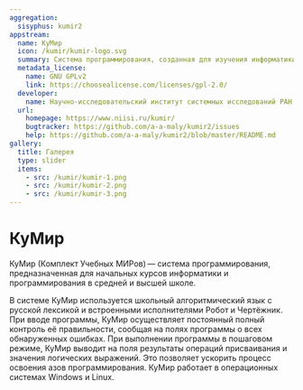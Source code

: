 ```yaml
---
aggregation:
  sisyphus: kumir2
appstream:
  name: КуМир
  icon: /kumir/kumir-logo.svg
  summary: Система программирования, созданная для изучения информатики и программирования в школе и вузе.
  metadata_license:
    name: GNU GPLv2
    link: https://choosealicense.com/licenses/gpl-2.0/
  developer:
    name: Научно-исследовательский институт системных исследований РАН
  url:
    homepage: https://www.niisi.ru/kumir/
    bugtracker: https://github.com/a-a-maly/kumir2/issues
    help: https://github.com/a-a-maly/kumir2/blob/master/README.md
gallery:
  title: Галерея
  type: slider
  items:
    - src: /kumir/kumir-1.png
    - src: /kumir/kumir-2.png
    - src: /kumir/kumir-3.png
---
```


# КуМир

КуМир (Комплект Учебных МИРов) — система программирования, предназначенная для начальных курсов информатики и программирования в средней и высшей школе.

В системе КуМир используется школьный алгоритмический язык с русской лексикой и встроенными исполнителями Робот и Чертёжник. При вводе программы, КуМир осуществляет постоянный полный контроль её правильности, сообщая на полях программы о всех обнаруженных ошибках. При выполнении программы в пошаговом режиме, КуМир выводит на поля результаты операций присваивания и значения логических выражений. Это позволяет ускорить процесс освоения азов программирования. КуМир работает в операционных системах Windows и Linux.

<AGWGallery />

<!--@include: @apps/_parts/install/content-repo.md-->
